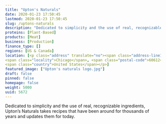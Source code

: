 ```yaml
---
title: "Upton's Naturals"
date: 2020-01-23 17:50:45
lastmod: 2020-01-23 17:50:45
slug: /uptons-naturals
description: "Dedicated to simplicity and the use of real, recognizable ingredients, Upton’s Naturals takes recipes that have been around for thousands of years and updates them for today."
proteins: [Plant-Based]
products: [Meat]
business: [Production]
finance_type: []
regions: [US & Canada]
location: [<p class="address" translate="no"><span class="address-line1">West Grand Avenue</span><br>
<span class="locality">Chicago</span>, <span class="postal-code">60612</span><br>
<span class="country">United States</span></p>]
featured_image: ["Upton's naturals logo.jpg"]
draft: false
pinned: false
homepage: false
weight: 5000
uuid: 5672
---
```

<p>Dedicated to simplicity and the use of real, recognizable ingredients, Upton’s Naturals takes recipes that have been around for thousands of years and updates them for today.</p>

